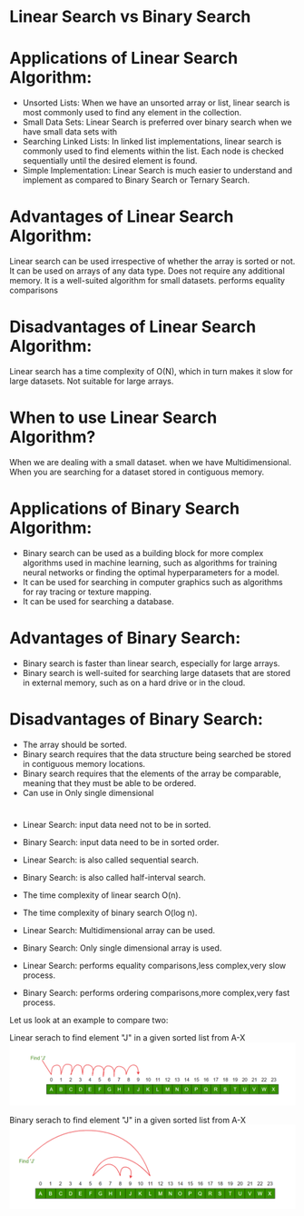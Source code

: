# Linear Search vs Binary Search

# Applications of Linear Search Algorithm:
* Unsorted Lists: When we have an unsorted array or list, linear search is most commonly used to find any element in the collection.
* Small Data Sets: Linear Search is preferred over binary search when we have small data sets with
* Searching Linked Lists: In linked list implementations, linear search is commonly used to find elements within the list. Each node is checked sequentially until the desired element is found.
* Simple Implementation: Linear Search is much easier to understand and implement as compared to Binary Search or Ternary Search.

# Advantages of Linear Search Algorithm:
Linear search can be used irrespective of whether the array is sorted or not. 
It can be used on arrays of any data type. Does not require any additional memory.
It is a well-suited algorithm for small datasets. performs equality comparisons

# Disadvantages of Linear Search Algorithm:
Linear search has a time complexity of O(N), which in turn makes it slow for large datasets. Not suitable for large arrays.

# When to use Linear Search Algorithm?
When we are dealing with a small dataset.
when we have Multidimensional.
When you are searching for a dataset stored in contiguous memory.



# Applications of Binary Search Algorithm:
* Binary search can be used as a building block for more complex algorithms used in machine learning, such as algorithms for training neural networks or finding the optimal hyperparameters for a model.
* It can be used for searching in computer graphics such as algorithms for ray tracing or texture mapping.
* It can be used for searching a database.

# Advantages of Binary Search:
* Binary search is faster than linear search, especially for large arrays.
* Binary search is well-suited for searching large datasets that are stored in external memory, such as on a hard drive or in the cloud.

# Disadvantages of Binary Search:
* The array should be sorted.
* Binary search requires that the data structure being searched be stored in contiguous memory locations.
* Binary search requires that the elements of the array be comparable, meaning that they must be able to be ordered.
* Can use in Only single dimensional



#


* Linear Search: input data need not to be in sorted.
* Binary Search: input data need to be in sorted order.

* Linear Search: is also called sequential search.
* Binary Search: is also called half-interval search.

* The time complexity of linear search O(n).
* The time complexity of binary search O(log n).

* Linear Search: Multidimensional array can be used.
* Binary Search: Only single dimensional array is used.

* Linear Search: performs equality comparisons,less complex,very slow process.
* Binary Search: performs ordering comparisons,more complex,very fast process.


Let us look at an example to compare two:

Linear serach to find element "J" in a given sorted list from A-X 
![linearSearch.png](linearSearch.png)


Binary serach to find element "J" in a given sorted list from A-X
![binarysearch.png](binarysearch.png)

```


```